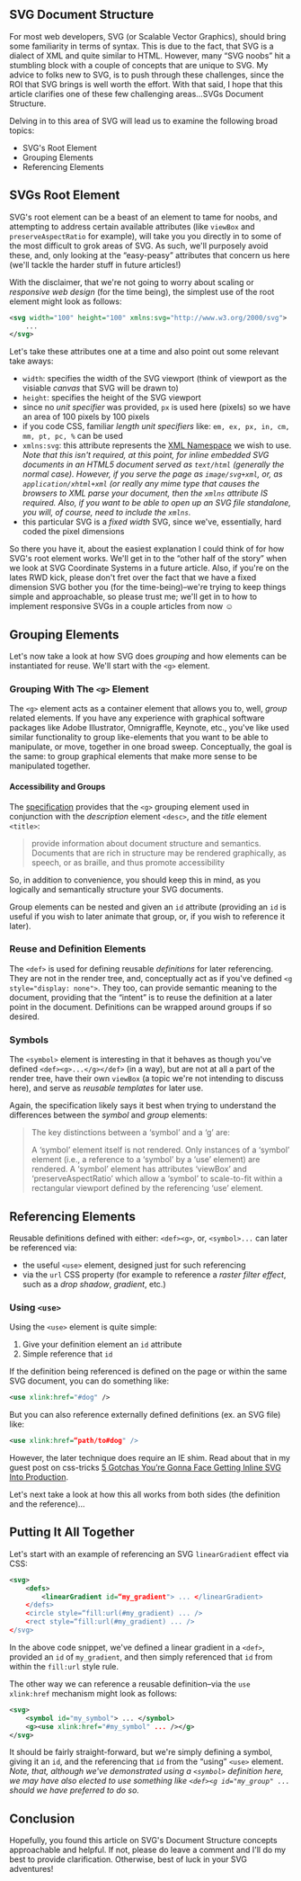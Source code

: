 ## SVG Document Structure

For most web developers, SVG (or Scalable Vector Graphics), should bring some familiarity in terms of syntax. This is due to the fact, that SVG is a dialect of XML and quite similar to HTML. However, many &ldquo;SVG noobs&rdquo; hit a stumbling block with a couple of concepts that are unique to SVG. My advice to folks new to SVG, is to push through these challenges, since the ROI that SVG brings is well worth the effort. With that said, I hope that this article clarifies one of these few challenging areas…SVGs Document Structure.

Delving in to this area of SVG will lead us to examine the following broad topics:

* SVG's Root Element
* Grouping Elements
* Referencing Elements

## SVGs Root Element

SVG's root element can be a beast of an element to tame for noobs, and attempting to address certain available attributes (like `viewBox` and `preserveAspectRatio` for example), will take you you directly in to some of the most difficult to grok areas of SVG. As such, we'll purposely avoid these, and, only looking at the &ldquo;easy-peasy&rdquo; attributes that concern us here (we'll tackle the harder stuff in future articles!)

With the disclaimer, that we're not going to worry about scaling or *responsive web design* (for the time being), the simplest use of the root element might look as follows:

```svg
<svg width="100" height="100" xmlns:svg="http://www.w3.org/2000/svg">
	...
</svg>
```

Let's take these attributes one at a time and also point out some relevant take aways:

* `width`: specifies the width of the SVG viewport (think of viewport as the visiable *canvas* that SVG will be drawn to)
* `height`: specifies the height of the SVG viewport
* since no *unit specifier* was provided, `px` is used here (pixels) so we have an area of 100 pixels by 100 pixels
* if you code CSS, familiar *length unit specifiers* like: `em, ex, px, in, cm, mm, pt, pc, %` can be used
* `xmlns:svg`: this attribute represents the [XML Namespace](http://www.w3.org/TR/2006/REC-xml-names-20060816/) we wish to use. *Note that this isn't required, at this point, for inline embedded SVG documents in an HTML5 document served as `text/html` (generally the normal case). However, if you serve the page as `image/svg+xml`, or, as `application/xhtml+xml` (or really any mime type that causes the browsers to XML parse your document, then the `xmlns` attribute IS required. Also, if you want to be able to open up an SVG file *standalone*, you will, of course, need to include the `xmlns`.*
* this particular SVG is a *fixed width* SVG, since we've, essentially, hard coded the pixel dimensions

So there you have it, about the easiest explanation I could think of for how SVG's root element works. We'll get in to the &ldquo;other half of the story&rdquo; when we look at SVG Coordinate Systems in a future article. Also, if you're on the lates RWD kick, please don't fret over the fact that we have a fixed dimension SVG bother you (for the time-being)–we're trying to keep things simple and approachable, so please trust me; we'll get in to how to implement responsive SVGs in a couple articles from now &#x263a;

## Grouping Elements

Let's now take a look at how SVG does *grouping* and how elements can be instantiated for reuse. We'll start with the `<g>` element.

### Grouping With The `<g>` Element

The `<g>` element acts as a container element that allows you to, well, *group* related elements. If you have any experience with graphical software packages like Adobe Illustrator, Omnigraffle, Keynote, etc., you've like used similar functionality to group like-elements that you want to be able to manipulate, or move, together in one broad sweep. Conceptually, the goal is the same: to group graphical elements that make more sense to be manipulated together.

#### Accessibility and Groups

The [specification](http://www.w3.org/TR/SVG/struct.html#Groups) provides that the `<g>` grouping element used in conjunction with the *description* element `<desc>`, and the *title* element `<title>`:

>provide information about document structure and semantics.
>Documents that are rich in structure may be rendered graphically, as speech, or as braille, and thus promote accessibility

So, in addition to convenience, you should keep this in mind, as you logically and semantically structure your SVG documents.

Group elements can be nested and given an `id` attribute (providing an `id` is useful if you wish to later animate that group, or, if you wish to reference it later).

### Reuse and Definition Elements

The `<def>` is used for defining reusable *definitions* for later referencing. They are not in the render tree, and, conceptually act as if you've defined `<g style="display: none">`. They too, can provide semantic meaning to the document, providing that the &ldquo;intent&rdquo; is to reuse the definition at a later point in the document. Definitions can be wrapped around groups if so desired.

### Symbols

The `<symbol>` element is interesting in that it behaves as though you've defined `<def><g>...</g></def>` (in a way), but are not at all a part of the render tree, have their own `viewBox` (a topic we're not intending to discuss here), and serve as *reusable templates* for later use.

Again, the specification likely says it best when trying to understand the differences between the *symbol* and *group* elements:

>The key distinctions between a ‘symbol’ and a ‘g’ are:
>
>A ‘symbol’ element itself is not rendered. Only instances of a ‘symbol’ element (i.e., a reference to a ‘symbol’ by a ‘use’ element) are rendered.
>A ‘symbol’ element has attributes ‘viewBox’ and ‘preserveAspectRatio’ which allow a ‘symbol’ to scale-to-fit within a rectangular viewport defined by the referencing ‘use’ element.

## Referencing Elements

Reusable definitions defined with either: `<def><g>`, or, `<symbol>...` can later be referenced via:

* the useful `<use>` element, designed just for such referencing
* via the `url` CSS property (for example to reference a *raster filter effect*, such as a *drop shadow*, *gradient*, etc.)

### Using `<use>`

Using the `<use>` element is quite simple:

1. Give your definition element an `id` attribute
2. Simple reference that `id`

If the definition being referenced is defined on the page or within the same SVG document, you can do something like:

```svg
<use xlink:href="#dog" />
```

But you can also reference externally defined definitions (ex. an SVG file) like:

```svg
<use xlink:href=“path/to#dog" />
```

However, the later technique does require an IE shim. Read about that in my guest post on css-tricks [5 Gotchas You’re Gonna Face Getting Inline SVG Into Production](https://css-tricks.com/gotchas-on-getting-svg-into-production/).

Let's next take a look at how this all works from both sides (the definition and the reference)…

## Putting It All Together


Let's start with an example of referencing an SVG `linearGradient` effect via CSS:

```svg
<svg>
	<defs>
		<linearGradient id=“my_gradient"> ... </linearGradient>
	</defs>
	<circle style=“fill:url(#my_gradient) ... />
	<rect style=“fill:url(#my_gradient) ... />
</svg>
```

In the above code snippet, we've defined a linear gradient in a `<def>`, provided an `id` of `my_gradient`, and then simply referenced that `id` from within the `fill:url` style rule.

The other way we can reference a reusable definition–via the `use xlink:href` mechanism might look as follows:

```svg
<svg>
	<symbol id="my_symbol"> ... </symbol> 
	<g><use xlink:href="#my_symbol" ... /></g>
</svg>
```

It should be fairly straight-forward, but we're simply defining a symbol, giving it an `id`, and the referencing that `id` from the &ldquo;using&rdquo; `<use>` element. *Note, that, although we've demonstrated using a `<symbol>` definition here, we may have also elected to use something like `<def><g id="my_group" ...` should we have preferred to do so.*

## Conclusion

Hopefully, you found this article on SVG's Document Structure concepts approachable and helpful. If not, please do leave a comment and I'll do my best to provide clarification. Otherwise, best of luck in your SVG adventures!

